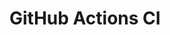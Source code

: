 # GitHub Actions CI


































































































































































































































































































































































































































































































































































































































































































































































































































































































































































































































































































































































































































































































































































































































































































































































































































































































































































































































































































































































































































































































































































































































































































































































































































































































